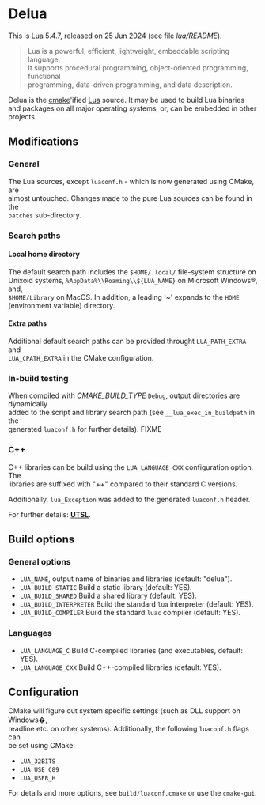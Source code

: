 # Delua

This is Lua 5.4.7, released on 25 Jun 2024 (see file *lua/README*).

> Lua is a powerful, efficient, lightweight, embeddable scripting language.  
> It supports procedural programming, object-oriented programming, functional  
> programming, data-driven programming, and data description.

Delua is the [cmake](https://cmake.org/)'ified [Lua](http://www.lua.org) source. 
It may be used to build Lua binaries and packages on all major operating 
systems, or, can be embedded in other projects.

## Modifications

### General

The Lua sources, except `luaconf.h` - which is now generated using CMake, are  
almost untouched. Changes made to the pure Lua sources can be found in the  
`patches` sub-directory.

### Search paths

#### Local home directory

The default search path includes the `$HOME/.local/` file-system structure on  
Unixoid systems, `%AppData%\\Roaming\\${LUA_NAME}` on Microsoft Windows®, and,  
`$HOME/Library` on MacOS. In addition, a leading '~' expands to the `HOME` 
(environment variable) directory.

#### Extra paths

Additional default search paths can be provided throught `LUA_PATH_EXTRA` and  
`LUA_CPATH_EXTRA` in the CMake configuration. 

### In-build testing

When compiled with *CMAKE_BUILD_TYPE* `Debug`, output directories are dynamically  
added to the script and library search path (see `__lua_exec_in_buildpath` in the  
generated `luaconf.h` for further details). FIXME

### C++

C++ libraries can be build using the `LUA_LANGUAGE_CXX` configuration option. The  
libraries are suffixed with "++" compared to their standard C versions. 

Additionally, `lua_Exception` was added to the generated `luaconf.h` header.

For further details: [**UTSL**](https://www.urbandictionary.com/define.php?term=UTSL).

## Build options

### General options

*    `LUA_NAME`, output name of binaries and libraries (default: "delua").
*    `LUA_BUILD_STATIC` Build a static library (default: YES).
*    `LUA_BUILD_SHARED` Build a shared library (default: YES).
*    `LUA_BUILD_INTERPRETER` Build the standard ``lua`` interpreter (default: YES).
*    `LUA_BUILD_COMPILER` Build the standard ``luac`` compiler (default: YES).

### Languages

*    `LUA_LANGUAGE_C` Build C-compiled libraries (and executables, default: YES).
*    `LUA_LANGUAGE_CXX` Build C++-compiled libraries (default: YES).

## Configuration

CMake will figure out system specific settings (such as DLL support on Windows�,  
readline etc. on other systems). Additionally, the following `luaconf.h` flags can  
be set using CMake:

* `LUA_32BITS`
* `LUA_USE_C89`
* `LUA_USER_H`

For details and more options, see `build/luaconf.cmake` or use the `cmake-gui`.

